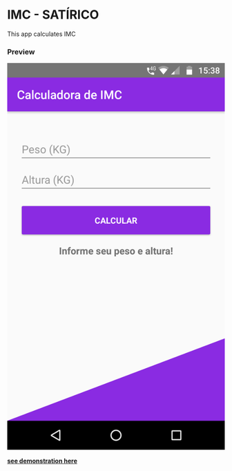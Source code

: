 # IMC - SATÍRICO
This app calculates IMC

### Preview
![](./app/images/Screenshot_20181111-153803.png)

[**see demonstration here**](https://play.nativescript.org/?template=play-tsc&id=CqKxMf&v=2)
